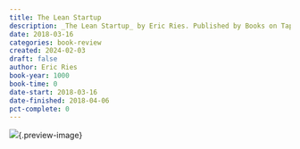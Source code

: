 ```yaml
---
title: The Lean Startup
description: _The Lean Startup_ by Eric Ries. Published by Books on Tape, with ISBN 9780307939845.0. Read on 2018-03-16
date: 2018-03-16
categories: book-review
created: 2024-02-03
draft: false
author: Eric Ries
book-year: 1000
book-time: 0
date-start: 2018-03-16
date-finished: 2018-04-06
pct-complete: 0
---
```


![](https://img1.od-cdn.com/ImageType-100/1191-1/{B2EB30D4-1759-447F-9BC6-3A6412CBEDE7}Img100.jpg){.preview-image}